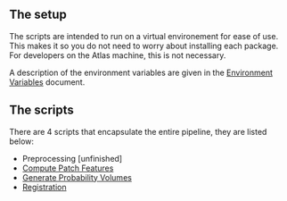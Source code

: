 ## The setup

The scripts are intended to run on a virtual environement for ease of use. This makes it so you do not need to worry about installing each package. For developers on the Atlas machine, this is not necessary.

A description of the environment variables are given in the [Environment Variables](environmentVariables.md) document.

## The scripts

There are 4 scripts that encapsulate the entire pipeline, they are listed below:
- Preprocessing [unfinished]
- [Compute Patch Features](demo_compute_patch_features.md)
- [Generate Probability Volumes](demo_generate_probability_volumes.md)
- [Registration](demo_registration.md)

